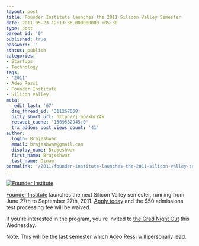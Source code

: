 ```yaml
---
layout: post
title: Founder Institute launches the 2011 Silicon Valley Semester
date: 2011-05-23 12:13:36.000000000 +05:30
type: post
parent_id: '0'
published: true
password: ''
status: publish
categories:
- Startups
- Technology
tags:
- '2011'
- Adeo Ressi
- Founder Institute
- Silicon Valley
meta:
  _edit_last: '67'
  dsq_thread_id: '311267668'
  bitly_short_url: http://j.mp/kbrZ4W
  retweet_cache: '1309582945:0'
  trx_addons_post_views_count: '41'
author:
  login: Brajeshwar
  email: brajeshwar@gmail.com
  display_name: Brajeshwar
  first_name: Brajeshwar
  last_name: Oinam
permalink: "/2011/founder-institute-launches-the-2011-silicon-valley-semester/"
---
```

<p><a href="http://www.founderinstitute.com/join/graduate-Brajeshwar_Oinam"><img src="{{ site.baseurl }}/assets/2011/05/founder-institute.jpg" alt="Founder Institute" class="alignright" /></a></p>
<p><a href="http://www.founderinstitute.com/">Founder Institute</a> launches the next Silicon Valley semester, running from June 27th to September 27th, 2011. <a href="http://www.founderinstitute.com/join/graduate-Brajeshwar_Oinam">Apply today</a> and the $50 admissions test processing fee will be waived.</p>
<p>If you're interested in the program, you're invited to <a href="http://sv-gradnightout.eventbrite.com/">the Grad Night Out</a> this Wednesday.</p>
<p>Note: This will be the last semester which <a href="http://www.linkedin.com/in/adeoressi">Adeo Ressi</a> will personally lead.</p>
